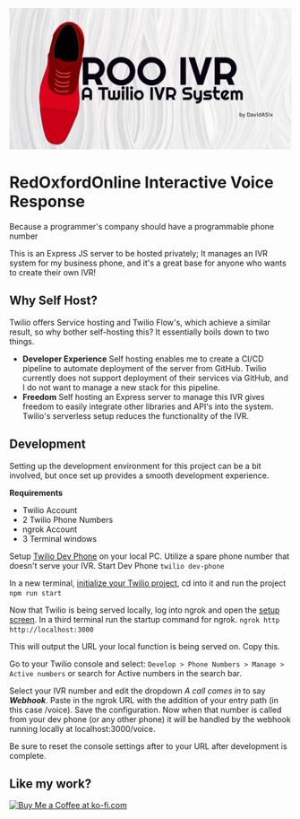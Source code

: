 ![graphic](./assets/repo-graphic.jpg)

# RedOxfordOnline Interactive Voice Response
Because a programmer's company should have a programmable phone number

This is an Express JS server to be hosted privately; It manages an IVR system for my business phone, and it's a great base for anyone who wants to create their own IVR!

## Why Self Host?

Twilio offers Service hosting and Twilio Flow's, which achieve a similar result, so why bother self-hosting this? It essentially boils down to two things.
- **Developer Experience** Self hosting enables me to create a CI/CD pipeline to automate deployment of the server from GitHub. Twilio currently does not support deployment of their services via GitHub, and I do not want to manage a new stack for this pipeline.
- **Freedom** Self hosting an Express server to manage this IVR gives freedom to easily integrate other libraries and API's into the system. Twilio's serverless setup reduces the functionality of the IVR.

## Development
Setting up the development environment for this project can be a bit involved, but once set up provides a smooth development experience.

**Requirements**
- Twilio Account
- 2 Twilio Phone Numbers
- ngrok Account
- 3 Terminal windows

Setup [Twilio Dev Phone](https://github.com/twilio-labs/dev-phone) on your local PC. Utilize a spare phone number that doesn't serve your IVR.
Start Dev Phone
```twilio dev-phone```

In a new terminal, [initialize your Twilio project](https://www.twilio.com/en-us/blog/start-a-new-twilio-functions-project-the-easy-way), cd into it and run the project
```npm run start```

Now that Twilio is being served locally, log into ngrok and open the [setup screen](https://dashboard.ngrok.com/get-started/setup/linux). In a third terminal run the startup command for ngrok.
```ngrok http http://localhost:3000```

This will output the URL your local function is being served on. Copy this.

Go to your Twilio console and select:
```Develop > Phone Numbers > Manage > Active numbers```
or search for Active numbers in the search bar.

Select your IVR number and edit the dropdown *A call comes in* to say ***Webhook***. Paste in the ngrok URL with the addition of your entry path (in this case /voice).
Save the configuration. Now when that number is called from your dev phone (or any other phone) it will be handled by the webhook running locally at localhost:3000/voice.

Be sure to reset the console settings after to your URL after development is complete.

## Like my work? 
[<img 
    height='50' 
    style='border:0px;height:50px;' 
    src='https://storage.ko-fi.com/cdn/kofi5.png?v=3' 
    border='0' 
    alt='Buy Me a Coffee at ko-fi.com' />](https://ko-fi.com/davidasix)